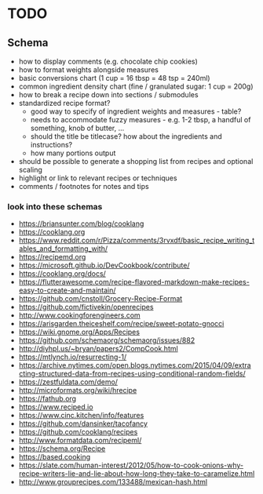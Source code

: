 # TODO

## Schema

* how to display comments (e.g. chocolate chip cookies)
* how to format weights alongside measures
* basic conversions chart (1 cup = 16 tbsp = 48 tsp = 240ml)
* common ingredient density chart (fine / granulated sugar: 1 cup = 200g)
* how to break a recipe down into sections / submodules
* standardized recipe format?
    * good way to specify of ingredient weights and measures - table?
    * needs to accommodate fuzzy measures - e.g. 1-2 tbsp, a handful of something, knob of butter, ...
    * should the title be titlecase? how about the ingredients and instructions?
    * how many portions output
* should be possible to generate a shopping list from recipes and optional scaling
* highlight or link to relevant recipes or techniques
* comments / footnotes for notes and tips

### look into these schemas

* https://briansunter.com/blog/cooklang
* https://cooklang.org
* https://www.reddit.com/r/Pizza/comments/3rvxdf/basic_recipe_writing_tables_and_formatting_with/
* https://recipemd.org
* https://microsoft.github.io/DevCookbook/contribute/
* https://cooklang.org/docs/
* https://flutterawesome.com/recipe-flavored-markdown-make-recipes-easy-to-create-and-maintain/
* https://github.com/cnstoll/Grocery-Recipe-Format
* https://github.com/fictivekin/openrecipes
* http://www.cookingforengineers.com
* https://arisgarden.theiceshelf.com/recipe/sweet-potato-gnocci
* https://wiki.gnome.org/Apps/Recipes
* https://github.com/schemaorg/schemaorg/issues/882
* http://diyhpl.us/~bryan/papers2/CompCook.html
* https://mtlynch.io/resurrecting-1/
* https://archive.nytimes.com/open.blogs.nytimes.com/2015/04/09/extracting-structured-data-from-recipes-using-conditional-random-fields/
* https://zestfuldata.com/demo/
* http://microformats.org/wiki/hrecipe
* https://fathub.org
* https://www.reciped.io
* https://www.cinc.kitchen/info/features
* https://github.com/dansinker/tacofancy
* https://github.com/cooklang/recipes
* http://www.formatdata.com/recipeml/
* https://schema.org/Recipe
* https://based.cooking
* https://slate.com/human-interest/2012/05/how-to-cook-onions-why-recipe-writers-lie-and-lie-about-how-long-they-take-to-caramelize.html
* http://www.grouprecipes.com/133488/mexican-hash.html
